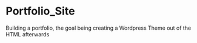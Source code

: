 # Portfolio_Site
Building a portfolio, the goal being creating a Wordpress Theme out of the HTML afterwards
